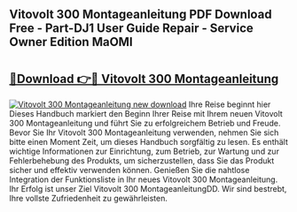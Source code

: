 ## Vitovolt 300 Montageanleitung PDF Download Free - Part-DJ1 User Guide Repair - Service Owner Edition MaOMl

# <h2><a href="http://df8km81.blite.top/?on=Vitovolt+300+Montageanleitung">🔗Download 👉🔴 Vitovolt 300 Montageanleitung</a></h2>

[![Vitovolt 300 Montageanleitung new download](https://i.imgur.com/lujVjoI.png)](http://df8km81.blite.top/?on=Vitovolt+300+Montageanleitung)
Ihre Reise beginnt hier Dieses Handbuch markiert den Beginn Ihrer Reise mit Ihrem neuen Vitovolt 300 Montageanleitung und führt Sie zu erfolgreichem Betrieb und Freude. Bevor Sie Ihr Vitovolt 300 Montageanleitung verwenden, nehmen Sie sich bitte einen Moment Zeit, um dieses Handbuch sorgfältig zu lesen. Es enthält wichtige Informationen zur Einrichtung, zum Betrieb, zur Wartung und zur Fehlerbehebung des Produkts, um sicherzustellen, dass Sie das Produkt sicher und effektiv verwenden können. Genießen Sie die nahtlose Integration der Funktionsliste in Ihr neues Vitovolt 300 Montageanleitung. Ihr Erfolg ist unser Ziel Vitovolt 300 MontageanleitungDD. Wir sind bestrebt, Ihre vollste Zufriedenheit zu gewährleisten.
